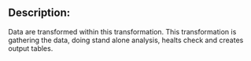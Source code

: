 ## Description:
Data are transformed within this transformation.
This transformation is gathering the data, doing stand alone analysis, healts check and creates output tables.
